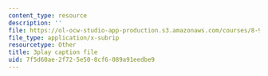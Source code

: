 ```yaml
---
content_type: resource
description: ''
file: https://ol-ocw-studio-app-production.s3.amazonaws.com/courses/8-962-general-relativity-spring-2020/7f5d60ae2f725e508cf6089a91eedbe9_R2vL2wLqGYg.vtt
file_type: application/x-subrip
resourcetype: Other
title: 3play caption file
uid: 7f5d60ae-2f72-5e50-8cf6-089a91eedbe9
---
```

